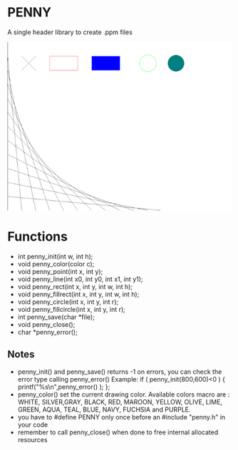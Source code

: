 

# PENNY
A single header library to create .ppm files

![screenshot](penny.jpg)

# Functions
- int penny_init(int w, int h);
- void penny_color(color c);
- void penny_point(int x, int y);
- void penny_line(int x0, int y0, int x1, int y1);
- void penny_rect(int x, int y, int w, int h);
- void penny_fillrect(int x, int y, int w, int h);
- void penny_circle(int x, int y, int r);
- void penny_fillcircle(int x, int y, int r);
- int penny_save(char *file);
- void penny_close();
- char *penny_error();

## Notes
- penny_init() and penny_save() returns -1 on errors, you can check the error type calling penny_error()
Example: if ( penny_init(800,600)<0 ) { printf("%s\n",penny_error() ); };
- penny_color() set the current drawing color.
Available colors macro are : WHITE, SILVER,GRAY, BLACK, RED, MAROON, YELLOW, OLIVE, LIME, GREEN, AQUA, TEAL, BLUE, NAVY, FUCHSIA and PURPLE.
- you have to #define PENNY only once before an #include "penny.h" in your code 
- remember to call penny_close() when done to free internal allocated resources
